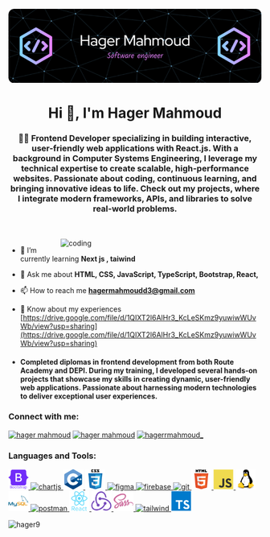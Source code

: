 ![logo](https://github.com/hager9/hager-mahmoud/blob/main/github-header-image%20(1).png)
<h1 align="center">Hi 👋, I'm Hager Mahmoud</h1>
<h3 align="center">👩‍💻 Frontend Developer specializing in building interactive, user-friendly web applications with React.js. With a background in Computer Systems Engineering, I leverage my technical expertise to create scalable, high-performance websites. Passionate about coding, continuous learning, and bringing innovative ideas to life. Check out my projects, where I integrate modern frameworks, APIs, and libraries to solve real-world problems.</h3>
<br/>
<br/>


<img align="right" alt="coding" width="400" src="https://media.tenor.com/2nKSTDDekOgAAAAM/coding-kira.gif" />

- 🌱 I’m currently learning **Next js , taiwind**

- 💬 Ask me about **HTML, CSS, JavaScript, TypeScript, Bootstrap, React,**

- 📫 How to reach me **hagermahmoudd3@gmail.com**

- 📄 Know about my experiences [https://drive.google.com/file/d/1QIXT2l6AlHr3_KcLeSKmz9yuwiwWUvWb/view?usp=sharing](https://drive.google.com/file/d/1QIXT2l6AlHr3_KcLeSKmz9yuwiwWUvWb/view?usp=sharing)

- <h4> Completed diplomas in frontend development from both Route Academy and DEPI. During my training, I developed several hands-on projects that showcase my skills in creating dynamic, user-friendly web applications. Passionate about harnessing modern technologies to deliver exceptional user experiences. </h4>

<h3 align="left">Connect with me:</h3>
<p align="left">
<a href="https://www.linkedin.com/in/hager-mahmoud-/" target="blank"><img align="center" src="https://raw.githubusercontent.com/rahuldkjain/github-profile-readme-generator/master/src/images/icons/Social/linked-in-alt.svg" alt="hager mahmoud" height="30" width="40" /></a>
<a href="https://www.facebook.com/gogo.mhmoud.9?rdid=3sm0TMXGrpHFFeDZ&share_url=https%3A%2F%2Fwww.facebook.com%2Fshare%2Fnmh61t5kcEr61iBf%2F" target="blank"><img align="center" src="https://raw.githubusercontent.com/rahuldkjain/github-profile-readme-generator/master/src/images/icons/Social/facebook.svg" alt="hager mahmoud" height="30" width="40" /></a>
<a href="https://www.instagram.com/hagerrmahmoud_/" target="blank"><img align="center" src="https://raw.githubusercontent.com/rahuldkjain/github-profile-readme-generator/master/src/images/icons/Social/instagram.svg" alt="hagerrmahmoud_" height="30" width="40" /></a>
</p>

<h3 align="left">Languages and Tools:</h3>
<p align="left"> <a href="https://getbootstrap.com" target="_blank" rel="noreferrer"> <img src="https://raw.githubusercontent.com/devicons/devicon/master/icons/bootstrap/bootstrap-plain-wordmark.svg" alt="bootstrap" width="40" height="40"/> </a> <a href="https://www.chartjs.org" target="_blank" rel="noreferrer"> <img src="https://www.chartjs.org/media/logo-title.svg" alt="chartjs" width="40" height="40"/> </a> <a href="https://www.w3schools.com/cpp/" target="_blank" rel="noreferrer"> <img src="https://raw.githubusercontent.com/devicons/devicon/master/icons/cplusplus/cplusplus-original.svg" alt="cplusplus" width="40" height="40"/> </a> <a href="https://www.w3schools.com/css/" target="_blank" rel="noreferrer"> <img src="https://raw.githubusercontent.com/devicons/devicon/master/icons/css3/css3-original-wordmark.svg" alt="css3" width="40" height="40"/> </a> <a href="https://www.figma.com/" target="_blank" rel="noreferrer"> <img src="https://www.vectorlogo.zone/logos/figma/figma-icon.svg" alt="figma" width="40" height="40"/> </a> <a href="https://firebase.google.com/" target="_blank" rel="noreferrer"> <img src="https://www.vectorlogo.zone/logos/firebase/firebase-icon.svg" alt="firebase" width="40" height="40"/> </a> <a href="https://git-scm.com/" target="_blank" rel="noreferrer"> <img src="https://www.vectorlogo.zone/logos/git-scm/git-scm-icon.svg" alt="git" width="40" height="40"/> </a> <a href="https://www.w3.org/html/" target="_blank" rel="noreferrer"> <img src="https://raw.githubusercontent.com/devicons/devicon/master/icons/html5/html5-original-wordmark.svg" alt="html5" width="40" height="40"/> </a> <a href="https://developer.mozilla.org/en-US/docs/Web/JavaScript" target="_blank" rel="noreferrer"> <img src="https://raw.githubusercontent.com/devicons/devicon/master/icons/javascript/javascript-original.svg" alt="javascript" width="40" height="40"/> </a> <a href="https://www.linux.org/" target="_blank" rel="noreferrer"> <img src="https://raw.githubusercontent.com/devicons/devicon/master/icons/linux/linux-original.svg" alt="linux" width="40" height="40"/> </a> <a href="https://www.mysql.com/" target="_blank" rel="noreferrer"> <img src="https://raw.githubusercontent.com/devicons/devicon/master/icons/mysql/mysql-original-wordmark.svg" alt="mysql" width="40" height="40"/> </a> <a href="https://postman.com" target="_blank" rel="noreferrer"> <img src="https://www.vectorlogo.zone/logos/getpostman/getpostman-icon.svg" alt="postman" width="40" height="40"/> </a> <a href="https://reactjs.org/" target="_blank" rel="noreferrer"> <img src="https://raw.githubusercontent.com/devicons/devicon/master/icons/react/react-original-wordmark.svg" alt="react" width="40" height="40"/> </a> <a href="https://redux.js.org" target="_blank" rel="noreferrer"> <img src="https://raw.githubusercontent.com/devicons/devicon/master/icons/redux/redux-original.svg" alt="redux" width="40" height="40"/> </a> <a href="https://sass-lang.com" target="_blank" rel="noreferrer"> <img src="https://raw.githubusercontent.com/devicons/devicon/master/icons/sass/sass-original.svg" alt="sass" width="40" height="40"/> </a> <a href="https://tailwindcss.com/" target="_blank" rel="noreferrer"> <img src="https://www.vectorlogo.zone/logos/tailwindcss/tailwindcss-icon.svg" alt="tailwind" width="40" height="40"/> </a> <a href="https://www.typescriptlang.org/" target="_blank" rel="noreferrer"> <img src="https://raw.githubusercontent.com/devicons/devicon/master/icons/typescript/typescript-original.svg" alt="typescript" width="40" height="40"/> </a> </p>

<p><img align="center" src="https://github-readme-stats.vercel.app/api/top-langs?username=hager9&show_icons=true&locale=en&layout=compact" alt="hager9" /></p>
